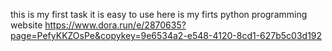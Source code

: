 this is my first task
it  is easy to use
here is my firts python programming website
https://www.dora.run/e/2870635?page=PefyKKZOsPe&copykey=9e6534a2-e548-4120-8cd1-627b5c03d192
